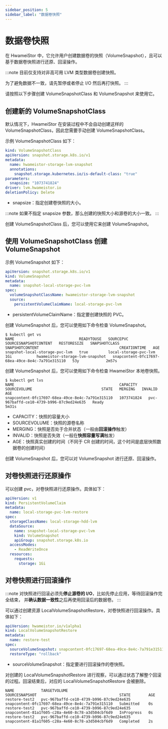 ```yaml
---
sidebar_position: 5
sidebar_label: "数据卷快照"
---
```


# 数据卷快照

在 HwameiStor 中，它允许用户创建数据卷的快照（VolumeSnapshot），且可以基于数据卷快照进行还原、回滚操作。

:::note
目前仅支持对非高可用 LVM 类型数据卷创建快照。

为了避免数据不一致，请先暂停或者停止 I/O 然后再打快照。
:::

请按照以下步骤创建 VolumeSnapshotClass 和 VolumeSnapshot 来使用它。

## 创建新的 VolumeSnapshotClass

默认情况下，HwameiStor 在安装过程中不会自动创建这样的 VolumeSnapshotClass，因此您需要手动创建 VolumeSnapshotClass。

示例 VolumeSnapshotClass 如下：

```yaml
kind: VolumeSnapshotClass
apiVersion: snapshot.storage.k8s.io/v1
metadata:
  name: hwameistor-storage-lvm-snapshot
  annotations:
    snapshot.storage.kubernetes.io/is-default-class: "true"
parameters:
  snapsize: "1073741824"
driver: lvm.hwameistor.io
deletionPolicy: Delete
```

- snapsize：指定创建卷快照的大小。

:::note
如果不指定 snapsize 参数，那么创建的快照大小和源卷的大小一致。
:::

创建 VolumeSnapshotClass 后，您可以使用它来创建 VolumeSnapshot。

## 使用 VolumeSnapshotClass 创建 VolumeSnapshot

示例 VolumeSnapshot 如下：

```yaml
apiVersion: snapshot.storage.k8s.io/v1
kind: VolumeSnapshot
metadata:
  name: snapshot-local-storage-pvc-lvm
spec:
  volumeSnapshotClassName: hwameistor-storage-lvm-snapshot
  source:
    persistentVolumeClaimName: local-storage-pvc-lvm
```

- persistentVolumeClaimName：指定要创建快照的 PVC。

创建 VolumeSnapshot 后，您可以使用如下命令检查 VolumeSnapshot。

```console
$ kubectl get vs
NAME                             READYTOUSE   SOURCEPVC               SOURCESNAPSHOTCONTENT   RESTORESIZE   SNAPSHOTCLASS                     SNAPSHOTCONTENT                                    CREATIONTIME   AGE
snapshot-local-storage-pvc-lvm   true         local-storage-pvc-lvm                           1Gi           hwameistor-storage-lvm-snapshot   snapcontent-0fc17697-68ea-49ce-8e4c-7a791e315110   53y            2m57s
```

创建 VolumeSnapshot 后，您可以使用如下命令检查 HwameiStor 本地卷快照。

```console
$ kubectl get lvs
NAME                                               CAPACITY     SOURCEVOLUME                               STATE   MERGING   INVALID   AGE
snapcontent-0fc17697-68ea-49ce-8e4c-7a791e315110   1073741824   pvc-967baffd-ce10-4739-b996-87c9ed24e635   Ready                       5m31s
```

- CAPACITY：快照的容量大小
- SOURCEVOLUME：快照的源卷名称
- MERGING：快照是否处于合并状态（一般由**回滚操作**触发）
- INVALID：快照是否失效（一般在**快照容量写满**触发）
- AGE：快照真实创建的时间（不同于 CR 创建的时间，这个时间是底层快照数据卷的创建时间）

创建 VolumeSnapshot 后，您可以对 VolumeSnapshot 进行还原、回滚操作。

## 对卷快照进行还原操作

可以创建 pvc，对卷快照进行还原操作。具体如下：

```yaml
apiVersion: v1
kind: PersistentVolumeClaim
metadata:
  name: local-storage-pvc-lvm-restore
spec:
  storageClassName: local-storage-hdd-lvm
  dataSource:
    name: snapshot-local-storage-pvc-lvm
    kind: VolumeSnapshot
    apiGroup: snapshot.storage.k8s.io
  accessModes:
    - ReadWriteOnce
  resources:
    requests:
      storage: 1Gi
```

## 对卷快照进行回滚操作

:::note
对快照进行回滚必须先**停止源卷的 I/O**，比如先停止应用，等待回滚操作完全结束，
并**确认数据一致性**之后再使用回滚后的数据卷。
:::

可以通过创建资源 LocalVolumeSnapshotRestore，对卷快照进行回滚操作。具体如下：

```yaml
apiVersion: hwameistor.io/v1alpha1
kind: LocalVolumeSnapshotRestore
metadata:
  name: restore-test
spec:
  sourceVolumeSnapshot: snapcontent-0fc17697-68ea-49ce-8e4c-7a791e315110
  restoreType: "rollback"
```

- sourceVolumeSnapshot：指定要进行回滚操作的卷快照。

对创建的 LocalVolumeSnapshotRestore 进行观察，可以通过状态了解整个回滚的过程。回滚结束后，对应的 LocalVolumeSnapshotRestore 会被删除。

```console
NAME            TARGETVOLUME                               SOURCESNAPSHOT                                     STATE        AGE
restore-test2   pvc-967baffd-ce10-4739-b996-87c9ed24e635   snapcontent-0fc17697-68ea-49ce-8e4c-7a791e315110   Submitted    0s
restore-test2   pvc-967baffd-ce10-4739-b996-87c9ed24e635   snapcontent-81a1f605-c28a-4e60-8c78-a3d504cbf6d9   InProgress   0s
restore-test2   pvc-967baffd-ce10-4739-b996-87c9ed24e635   snapcontent-81a1f605-c28a-4e60-8c78-a3d504cbf6d9   Completed    2s
```
